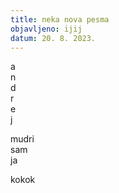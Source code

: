 ```yaml
---
title: neka nova pesma
objavljeno: ijij
datum: 20. 8. 2023.
---
```

a  
n  
d  
r  
e  
j

mudri  
sam  
ja


kokok